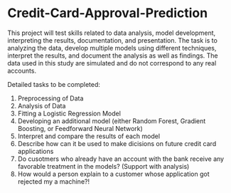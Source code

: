 # Credit-Card-Approval-Prediction
This project will test skills related to data analysis, model development, interpreting the results, documentation, and presentation. The task is to analyzing the data, develop multiple models using different techniques, interpret the results, and document the analysis as well as findings.  The data used in this study are simulated and do not correspond to any real accounts.

Detailed tasks to be completed:
1. Preprocessing of Data
2. Analysis of Data
3. Fitting a Logistic Regression Model
4. Developing an additional model (either Random Forest, Gradient Boosting, or Feedforward Neural Network)
5. Interpret and compare the results of each model
6. Describe how can it be used to make dicisions on future credit card applications
7. Do cusotmers who already have an account with the bank receive any favorable treatment in the models? (Support with analysis)
8. How would a person explain to a customer whose application got rejected my a machine?!

